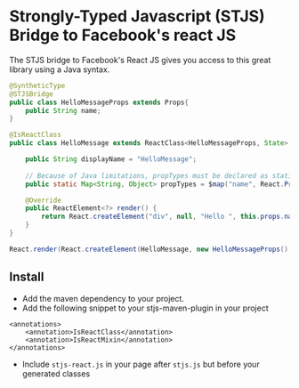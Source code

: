 Strongly-Typed Javascript (STJS) Bridge to Facebook's react JS
================================

The STJS bridge to Facebook's React JS gives you access to this great library using a Java syntax.

```java
@SyntheticType
@STJSBridge
public class HelloMessageProps extends Props{
    public String name;
}

@IsReactClass
public class HelloMessage extends ReactClass<HelloMessageProps, State> {

    public String displayName = "HelloMessage";
    
    // Because of Java limitations, propTypes must be declared as static members
    public static Map<String, Object> propTypes = $map("name", React.PropTypes.string.isRequired);

    @Override
    public ReactElement<?> render() {
        return React.createElement("div", null, "Hello ", this.props.name);
    }
}

React.render(React.createElement(HelloMessage, new HelloMessageProps() {{ name = "John"; }}), document.getElementById("reactContainer"));
```

## Install

- Add the maven dependency to your project.
- Add the following snippet to your stjs-maven-plugin in your project

```
<annotations>
    <annotation>IsReactClass</annotation>
    <annotation>IsReactMixin</annotation>
</annotations>
```

- Include `stjs-react.js` in your page after `stjs.js` but before your generated classes
